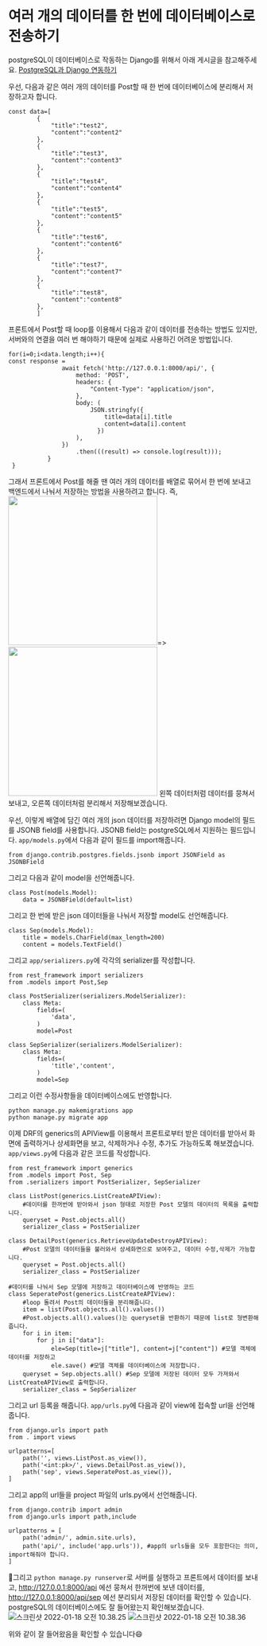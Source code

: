 # 여러 개의 데이터를 한 번에 데이터베이스로 전송하기

postgreSQL이 데이터베이스로 작동하는 Django를 위해서 아래 게시글을 참고해주세요.
[PostgreSQL과 Django 연동하기](https://github.com/hyunji-lee99/TIL/blob/main/Django/postgreSQL.md)

우선, 다음과 같은 여러 개의 데이터를 Post할 때 한 번에 데이터베이스에 분리해서 저장하고자 합니다.
```
const data=[
        {
            "title":"test2",
            "content":"content2"
        },
        {
            "title":"test3",
            "content":"content3"
        },
        {
            "title":"test4",
            "content":"content4"
        },
        {
            "title":"test5",
            "content":"content5"
        },
        {
            "title":"test6",
            "content":"content6"
        },
        {
            "title":"test7",
            "content":"content7"
        },
        {
            "title":"test8",
            "content":"content8"
        },
        ]
```
프론트에서 Post할 때 loop를 이용해서 다음과 같이 데이터를 전송하는 방법도 있지만, 서버와의 연결을 여러 번 해야하기 때문에 실제로 사용하긴 어려운 방법입니다.
```
for(i=0;i<data.length;i++){
const response =
               await fetch('http://127.0.0.1:8000/api/', {
                   method: 'POST',
                   headers: {
                       "Content-Type": "application/json",
                   },
                   body: (
                       JSON.stringfy({
                           title=data[i].title
                           content=data[i].content
                         })
                   ),
               })
                   .then(((result) => console.log(result)));
           }
 }
```
그래서 프론트에서 Post를 해줄 땐 여러 개의 데이터를 배열로 묶어서 한 번에 보내고 백엔드에서 나눠서 저장하는 방법을 사용하려고 합니다.
즉,
<img src="https://i.imgur.com/3ZVunuG.png" width="300px">=><img src="https://i.imgur.com/BdVwCMT.png" width="300px">
왼쪽 데이터처럼 데이터를 뭉쳐서 보내고, 오른쪽 데이터처럼 분리해서 저장해보겠습니다.

우선, 이렇게 배열에 담긴 여러 개의 json 데이터를 저장하려면 Django model의 필드를 JSONB field를 사용합니다.
JSONB field는 postgreSQL에서 지원하는 필드입니다. <code>app/models.py</code>에서 다음과 같이 필드를 import해줍니다.
```
from django.contrib.postgres.fields.jsonb import JSONField as JSONBField
```
그리고 다음과 같이 model을 선언해줍니다.
```
class Post(models.Model):
    data = JSONBField(default=list)
```
그리고 한 번에 받은 json 데이터들을 나눠서 저장할 model도 선언해줍니다.
```
class Sep(models.Model):
    title = models.CharField(max_length=200)
    content = models.TextField()
```
그리고 <code>app/serializers.py</code>에 각각의 serializer를 작성합니다.
```
from rest_framework import serializers
from .models import Post,Sep

class PostSerializer(serializers.ModelSerializer):
    class Meta:
        fields=(
            'data',
        )
        model=Post

class SepSerializer(serializers.ModelSerializer):
    class Meta:
        fields=(
            'title','content',
        )
        model=Sep
```

그리고 이런 수정사항들을 데이터베이스에도 반영합니다.
```
python manage.py makemigrations app
python manage.py migrate app
```
이제 DRF의 generics의 APIView를 이용해서 프론트로부터 받은 데이터를 받아서 화면에 출력하거나 상세화면을 보고, 삭제하거나 수정, 추가도 가능하도록 해보겠습니다. ```app/views.py```에 다음과 같은 코드를 작성합니다.
```
from rest_framework import generics
from .models import Post, Sep
from .serializers import PostSerializer, SepSerializer

class ListPost(generics.ListCreateAPIView):
    #데이터를 한꺼번에 받아와서 json 형태로 저장한 Post 모델의 데이터의 목록을 출력합니다.
    queryset = Post.objects.all()
    serializer_class = PostSerializer

class DetailPost(generics.RetrieveUpdateDestroyAPIView):
    #Post 모델의 데이터들을 불러와서 상세화면으로 보여주고, 데이터 수정,삭제가 가능합니다.
    queryset = Post.objects.all()
    serializer_class = PostSerializer

#데이터를 나눠서 Sep 모델에 저장하고 데이터베이스에 반영하는 코드
class SeperatePost(generics.ListCreateAPIView):
    #loop 돌려서 Post의 데이터들을 분리해줍니다.
    item = list(Post.objects.all().values())
    #Post.objects.all().values()는 queryset을 반환하기 때문에 list로 형변환해줍니다.
    for i in item:
        for j in i["data"]:
            ele=Sep(title=j["title"], content=j["content"]) #모델 객체에 데이터를 저장하고
            ele.save() #모델 객체를 데이터베이스에 저장합니다.
    queryset = Sep.objects.all() #Sep 모델에 저장된 데이터 모두 가져와서 ListCreateAPIView로 출력합니다.
    serializer_class = SepSerializer
```
그리고 url 등록을 해줍니다.
<code>app/urls.py</code>에 다음과 같이 view에 접속할 url을 선언해줍니다.
```
from django.urls import path
from . import views

urlpatterns=[
    path('', views.ListPost.as_view()),
    path('<int:pk>/', views.DetailPost.as_view()),
    path('sep', views.SeperatePost.as_view()),
]
```
그리고 app의 url들을 project 파일의 urls.py에서 선언해줍니다.
```
from django.contrib import admin
from django.urls import path,include

urlpatterns = [
    path('admin/', admin.site.urls),
    path('api/', include('app.urls')), #app의 urls들을 모두 포함한다는 의미, import해줘야 합니다.
]
```
그리고 ```python manage.py runserver```로 서버를 실행하고 프론트에서 데이터를 보내고, http://127.0.0.1:8000/api 에선 뭉쳐서 한꺼번에 보낸 데이터를, http://127.0.0.1:8000/api/sep 에선 분리되서 저장된 데이터를 확인할 수 있습니다. postgreSQL의 데이터베이스에도 잘 들어왔는지 확인해보겠습니다.
![스크린샷 2022-01-18 오전 10.38.25](https://i.imgur.com/ukPNnGQ.png)
![스크린샷 2022-01-18 오전 10.38.36](https://i.imgur.com/DDJdquC.png)

위와 같이 잘 들어왔음을 확인할 수 있습니다😄
